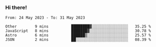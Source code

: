### Hi there!

<!--START_SECTION:waka-->

```text
From: 24 May 2023 - To: 31 May 2023

Other        9 mins          ████████▓░░░░░░░░░░░░░░░░   35.25 %
JavaScript   8 mins          ███████▓░░░░░░░░░░░░░░░░░   30.78 %
Astro        6 mins          ██████▒░░░░░░░░░░░░░░░░░░   25.57 %
JSON         2 mins          ██░░░░░░░░░░░░░░░░░░░░░░░   08.39 %
```

<!--END_SECTION:waka-->
